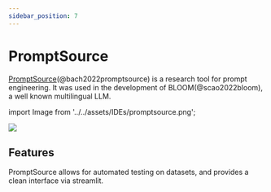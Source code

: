 ```yaml
---
sidebar_position: 7
---
```


# PromptSource 

[PromptSource](https://github.com/bigscience-workshop/promptsource)(@bach2022promptsource) is a research tool for prompt engineering. It was used in the development of 
BLOOM(@scao2022bloom), a well known multilingual LLM.


import Image from '../../assets/IDEs/promptsource.png';

<div style={{textAlign: 'center'}}>
  <img src={Image} style={{width: "750px"}} />
</div>

## Features

PromptSource allows for automated testing on datasets, and provides a clean
interface via streamlit.
